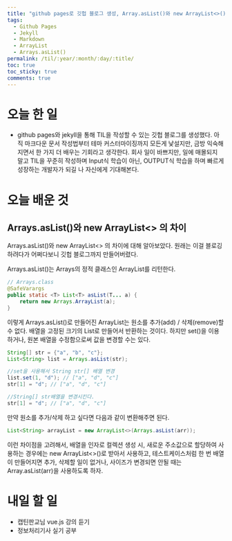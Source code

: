```yaml
---
title: "github pages로 깃헙 블로그 생성, Array.asList()와 new ArrayList<>();의 차이"
tags:
  - Github Pages
  - Jekyll
  - Markdown
  - ArrayList
  - Arrays.asList()
permalink: /til/:year/:month/:day/:title/
toc: true
toc_sticky: true
comments: true
---
```

# 오늘 한 일
- github pages와 jekyll을 통해 TIL을 작성할 수 있는 깃헙 블로그를 생성했다. 아직 마크다운 문서 작성법부터 테마 커스터마이징까지 모든게 낯설지만, 금방 익숙해지면서 한 가지 더 배우는 기회라고 생각한다.
회사 일이 바쁘지만, 일에 매몰되지 말고 TIL을 꾸준히 작성하며 Input식 학습이 아닌, OUTPUT식 학습을 하며 빠르게 성장하는 개발자가 되길 나 자신에게 기대해본다.

# 오늘 배운 것 
## Arrays.asList()와 new ArrayList<> 의 차이
Arrays.asList()와 new ArrayList<> 의 차이에 대해 알아보았다. 원래는 이걸 블로깅하려다가 어쩌다보니 깃헙 블로그까지 만들어버렸다.

Arrays.asList()는 Arrays의 정적 클래스인 ArrayList를 리턴한다.
```java
// Arrays.class
@SafeVarargs
public static <T> List<T> asList(T... a) {
    return new Arrays.ArrayList(a);
}
```
이렇게 Arrays.asList()로 만들어진 ArrayList는 원소를 추가(add) / 삭제(remove)할 수 없다.
배열을 고정된 크기의 List로 만들어서 반환하는 것이다.
하지만 set()을 이용하거나, 원본 배열을 수정함으로써 값을 변경할 수는 있다.
```java
String[] str = {"a", "b", "c"};
List<String> list = Arrays.asList(str); 

//set을 사용해서 String str[] 배열 변경
list.set(1, "d"); // ["a", "d", "c"]
str[1] = "d"; // ["a", "d", "c"]

//String[] str배열을 변경시킨다.
str[1] = "d"; // ["a", "d", "c"]
```

만약 원소를 추가/삭제 하고 싶다면 다음과 같이 변환해주면 된다.
```java
List<String> arrayList = new ArrayList<>(Arrays.asList(arr));
```
이런 차이점을 고려해서, 배열을 인자로 컬렉션 생성 시, 새로운 주소값으로 할당하여 사용하는 경우에는 new ArrayList<>()로 받아서 사용하고,
테스트케이스처럼 한 번 배열이 만들어지면 추가, 삭제할 일이 없거나, 사이즈가 변경되면 안될 때는 Array.asList(arr)을 사용하도록 하자.


# 내일 할 일
- 캡틴판교님 vue.js 강의 듣기
- 정보처리기사 실기 공부